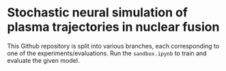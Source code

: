 # Stochastic neural simulation of plasma trajectories in nuclear fusion

This Github repository is split into various branches, each corresponding to one of the experiments/evaluations. Run the `sandbox.ipynb` to train and evaluate the given model.
